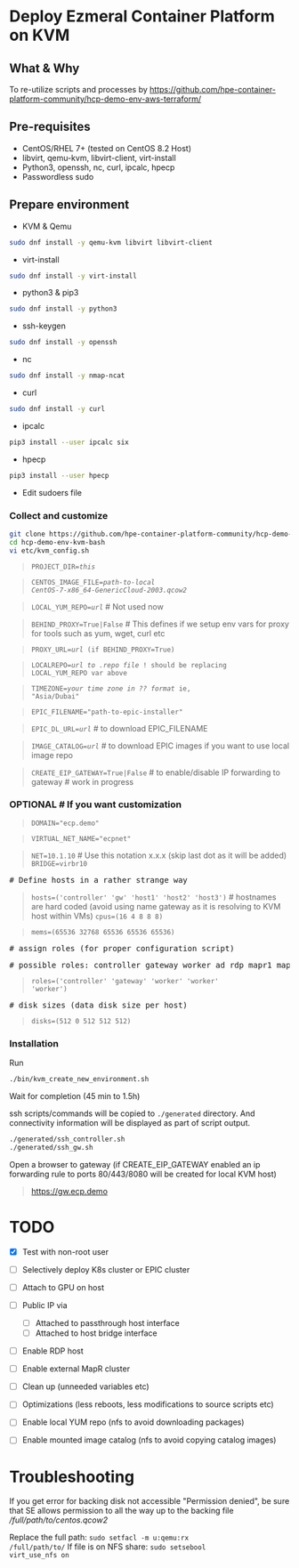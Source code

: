 # Deploy Ezmeral Container Platform on KVM

## What & Why
To re-utilize scripts and processes by https://github.com/hpe-container-platform-community/hcp-demo-env-aws-terraform/

## Pre-requisites
- CentOS/RHEL 7+ (tested on CentOS 8.2 Host)
- libvirt, qemu-kvm, libvirt-client, virt-install
- Python3, openssh, nc, curl, ipcalc, hpecp
- Passwordless sudo

## Prepare environment
- KVM & Qemu
```bash
sudo dnf install -y qemu-kvm libvirt libvirt-client
```
- virt-install
```bash
sudo dnf install -y virt-install
```
- python3 & pip3
```bash
sudo dnf install -y python3
```
- ssh-keygen
```bash
sudo dnf install -y openssh
```
- nc
```bash
sudo dnf install -y nmap-ncat
```
- curl
```bash
sudo dnf install -y curl
```
- ipcalc
```bash
pip3 install --user ipcalc six
```
- hpecp
```bash
pip3 install --user hpecp
```
- Edit sudoers file



### Collect and customize
```bash
git clone https://github.com/hpe-container-platform-community/hcp-demo-env-kvm-bash.git 
cd hcp-demo-env-kvm-bash
vi etc/kvm_config.sh
```

> <code>PROJECT_DIR=_this_</code>

> <code>CENTOS_IMAGE_FILE=_path-to-local CentOS-7-x86_64-GenericCloud-2003.qcow2_</code>

> <code>LOCAL_YUM_REPO=_url_</code> # Not used now

> <code>BEHIND_PROXY=True|False</code> # This defines if we setup env vars for proxy for tools such as yum, wget, curl etc</code>

> <code>PROXY_URL=_url_ (if BEHIND_PROXY=True)</code>

> <code>LOCALREPO=_url to .repo file_ ! should be replacing LOCAL_YUM_REPO var above</code>

> <code>TIMEZONE=_your time zone in ?? format_ ie, "Asia/Dubai"</code>

> <code>EPIC_FILENAME="path-to-epic-installer"</code>

> <code>EPIC_DL_URL=_url_</code> # to download EPIC_FILENAME

> <code>IMAGE_CATALOG=_url_</code> # to download EPIC images if you want to use local image repo

> <code>CREATE_EIP_GATEWAY=True|False</code> # to enable/disable IP forwarding to gateway # work in progress


### OPTIONAL # If you want customization
> <code>DOMAIN="ecp.demo"</code>

> <code>VIRTUAL_NET_NAME="ecpnet"</code>

> <code>NET=10.1.10</code> # Use this notation x.x.x (skip last dot as it will be added)
> <code>BRIDGE=virbr10</code>

<pre># Define hosts in a rather strange way</pre>
> <code>hosts=('controller' 'gw' 'host1' 'host2' 'host3')</code> # hostnames are hard coded (avoid using name gateway as it is resolving to KVM host within VMs)
> <code>cpus=(16 4 8 8 8)</code>

> <code>mems=(65536 32768 65536 65536 65536)</code>

<pre># assign roles (for proper configuration script)</pre>
<pre># possible roles: controller gateway worker ad rdp mapr1 mapr2</pre>
> <code>roles=('controller' 'gateway' 'worker' 'worker' 'worker')</code>

<pre># disk sizes (data disk size per host)</pre>
> <code>disks=(512 0 512 512 512)</code>

### Installation

Run
```bash
./bin/kvm_create_new_environment.sh
```

Wait for completion (45 min to 1.5h)

ssh scripts/commands will be copied to <code>./generated</code> directory. And connectivity information will be displayed as part of script output.

```bash
./generated/ssh_controller.sh
./generated/ssh_gw.sh
```

Open a browser to gateway (if CREATE_EIP_GATEWAY enabled an ip forwarding rule to ports 80/443/8080 will be created for local KVM host)
> https://gw.ecp.demo


# TODO

- [x] Test with non-root user

- [ ] Selectively deploy K8s cluster or EPIC cluster

- [ ] Attach to GPU on host

- [ ] Public IP via 
  - [ ] Attached to passthrough host interface
  - [ ] Attached to host bridge interface

- [ ] Enable RDP host

- [ ] Enable external MapR cluster

- [ ] Clean up (unneeded variables etc)

- [ ] Optimizations (less reboots, less modifications to source scripts etc)

- [ ] Enable local YUM repo (nfs to avoid downloading packages)

- [ ] Enable mounted image catalog (nfs to avoid copying catalog images)

# Troubleshooting 

If you get error for backing disk not accessible "Permission denied", be sure that SE allows permission to all the way up to the backing file _/full/path/to/centos.qcow2_

Replace the full path: <code>sudo setfacl -m u:qemu:rx /full/path/to/</code>
If file is on NFS share: <code>sudo setsebool virt_use_nfs on</code>

